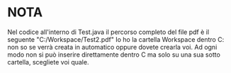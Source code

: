 # NOTA
Nel codice all'interno di Test.java il percorso completo del file pdf è il seguente
"C:/Workspace/Test2.pdf"
Io ho la cartella Workspace dentro C: non so se verrà creata in automatico oppure dovete crearla voi.
Ad ogni modo non si può inserire direttamente dentro C ma solo su una sua sotto cartella, scegliete voi quale.
